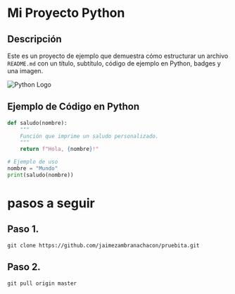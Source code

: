 # Mi Proyecto Python

## Descripción
Este es un proyecto de ejemplo que demuestra cómo estructurar un archivo `README.md` con un título, subtítulo, código de ejemplo en Python, badges y una imagen.

![Python Logo](https://www.python.org/static/community_logos/python-logo.png)

## Ejemplo de Código en Python

```python
def saludo(nombre):
    """
    Función que imprime un saludo personalizado.
    """
    return f"Hola, {nombre}!"

# Ejemplo de uso
nombre = "Mundo"
print(saludo(nombre))
```
# pasos a seguir
## Paso 1. 
```
git clone https://github.com/jaimezambranachacon/pruebita.git
```
## Paso 2. 
```
git pull origin master
```

